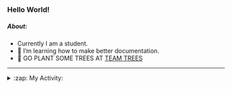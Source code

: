 ### Hello World!

##### About:
- Currently I am a student.
- 🌱 I’m learning how to make better documentation.
- 🌱 GO PLANT SOME TREES AT [TEAM TREES](https://teamtrees.org/)

---
<details>
  <summary>:zap: My Activity:</summary>
  
<!--START_SECTION:waka-->
![Code Time](http://img.shields.io/badge/Code%20Time-1%2C203%20hrs%2034%20mins-blue)

**I'm a Night 🦉** 

```text
🌞 Morning                1865 commits        ███░░░░░░░░░░░░░░░░░░░░░░   10.03 % 
🌆 Daytime                6338 commits        █████████░░░░░░░░░░░░░░░░   34.10 % 
🌃 Evening                5328 commits        ███████░░░░░░░░░░░░░░░░░░   28.67 % 
🌙 Night                  5054 commits        ███████░░░░░░░░░░░░░░░░░░   27.19 % 
```
📅 **I'm Most Productive on Wednesday** 

```text
Monday                   2617 commits        ████░░░░░░░░░░░░░░░░░░░░░   14.08 % 
Tuesday                  2527 commits        ███░░░░░░░░░░░░░░░░░░░░░░   13.60 % 
Wednesday                4360 commits        ██████░░░░░░░░░░░░░░░░░░░   23.46 % 
Thursday                 2396 commits        ███░░░░░░░░░░░░░░░░░░░░░░   12.89 % 
Friday                   1957 commits        ███░░░░░░░░░░░░░░░░░░░░░░   10.53 % 
Saturday                 1619 commits        ██░░░░░░░░░░░░░░░░░░░░░░░   08.71 % 
Sunday                   3109 commits        ████░░░░░░░░░░░░░░░░░░░░░   16.73 % 
```


📊 **This Week I Spent My Time On** 

```text
🔥 Editors: 
VS Code                  1 hr 55 mins        █████████████░░░░░░░░░░░░   53.98 % 
IntelliJ                 1 hr 38 mins        ████████████░░░░░░░░░░░░░   46.02 % 

🐱‍💻 Projects: 
givbacks-admin           1 hr 42 mins        ████████████░░░░░░░░░░░░░   47.91 % 
demo                     1 hr 36 mins        ███████████░░░░░░░░░░░░░░   44.87 % 
giveth-dapps-v2          13 mins             ██░░░░░░░░░░░░░░░░░░░░░░░   06.06 % 
Unknown Project          2 mins              ░░░░░░░░░░░░░░░░░░░░░░░░░   00.93 % 
CSE224-Fundamentals-of-An0 secs              ░░░░░░░░░░░░░░░░░░░░░░░░░   00.22 % 
```


 Last Updated on 22/09/2023 11:10:15 UTC
<!--END_SECTION:waka-->
</details>
